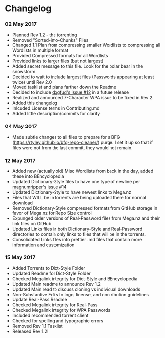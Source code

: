 # Changelog	  	      	     	    	     	     	       	       
  	 	   	   	       		     		       	 
   	    	   	      	 	    	 	   	   	   
### 02 May 2017     	 	 	       	   	       	      
* Planned Rev 1.2 - the torrenting			    	  	       
* Removed "Sorted-into-Chunks" Files      	 	  	  	 
* Changed 1.1 Plan from compressing smaller Wordlists to compressing all Wordlists in multiple format
* Provided Compressed formats for all Wordlists    	    	   	       
* Provided links to larger files (but not largest)    	       	     	   
* Added secret message to this file. Look for the polar bear in the snowstorm.
* Decided to wait to include largest files (Passwords appearing at least twice) until Rev 2.0
* Moved tasklist and plans farther down the Readme       	  	       
* Decided to include [dogfud's issue #12](https://github.com/berzerk0/Probable-Wordlists/issues/12) in a future release
* Realized and announced 7-Character WPA issue to be fixed in Rev 2.      
* Added this changelog     	     	  	     	      	   	    
* Inlcuded License terms in Contributing.md      	   	      	      
* Added little description/commits for clarity   	      	  	      
       	     	    	       	   	 	       	       	  
	       	 	 	   	    	      	     	 	  
   	   	     	  	    		  	  	      	  
### 04 May 2017      		     	       	    	     	    	       
* Made subtle changes to all files to prepare for a BFG (https://rtyley.github.io/bfg-repo-cleaner/) purge. I set it up so that if files were not from the last commit, they would not remain.
 	  	       	      		      	     	       	  	  
 	    	   	 	     	  	     	    	       	  
 	     	    	     	 		      	      	  	     
### 12 May 2017	 		 	       	      	       	      	       
* Added new (actually old) Misc Wordlists from back in the day, added these into BEncyclopedia
* Updated Dictionary-Style files to have one type of newline per [magnumripper's issue #14](https://github.com/berzerk0/Probable-Wordlists/issues/14)
* Updated Dictionary-Style to have newest links to Mega.nz  		  
* Files that WILL be in torrents are being uploaded there for normal download
* Removed Dictionary-Style compressed formats from GitHub storage in favor of Mega.nz for Repo Size control
* Expunged older versions of Real-Password files from Mega.nz and their link files on GitHub
* Updated Links files in both Dictionary-Style and Real-Password directories to contain only links to files that will be in the torrents.
* Consolidated Links files into prettier .md files that contain more information and customization
   	      	
### 15 May 2017
* Added Torrents to Dict-Style Folder
* Updated Readme for Dict-Style Folder
* Checked Megalink integrity for Dict-Style and BEncyclopedia
* Updated Main readme to announce Rev 1.2
* Updated Main read to discuss cloning vs individual downloads
* Non-Substantive Edits to logo, license, and contribution guidelines
* Update Real-Pass Readme
* Checked Megalink integrity for Real-Pass
* Checked Megalink integrity for WPA Passwords
* Included recommended torrent client
* Checked for spelling and typographic errors
* Removed Rev 1.1 Tasklist
* Released Rev 1.2!

